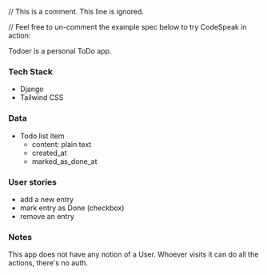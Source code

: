 // This is a comment. This line is ignored.
<!-- This is a multiline comment. 
These lines are ignored too. -->

// Feel free to un-comment the example spec below to try CodeSpeak in action:

Todoer is a personal ToDo app.

### Tech Stack

- Django
- Tailwind CSS

### Data

- Todo list item
  - content: plain text
  - created_at
  - marked_as_done_at

### User stories

- add a new entry
- mark entry as Done (checkbox)
- remove an entry

### Notes

This app does not have any notion of a User. Whoever visits it can do all the actions, there's no auth.
